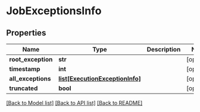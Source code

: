 # JobExceptionsInfo

## Properties
Name | Type | Description | Notes
------------ | ------------- | ------------- | -------------
**root_exception** | **str** |  | [optional] 
**timestamp** | **int** |  | [optional] 
**all_exceptions** | [**list[ExecutionExceptionInfo]**](ExecutionExceptionInfo.md) |  | [optional] 
**truncated** | **bool** |  | [optional] 

[[Back to Model list]](../README.md#documentation-for-models) [[Back to API list]](../README.md#documentation-for-api-endpoints) [[Back to README]](../README.md)

